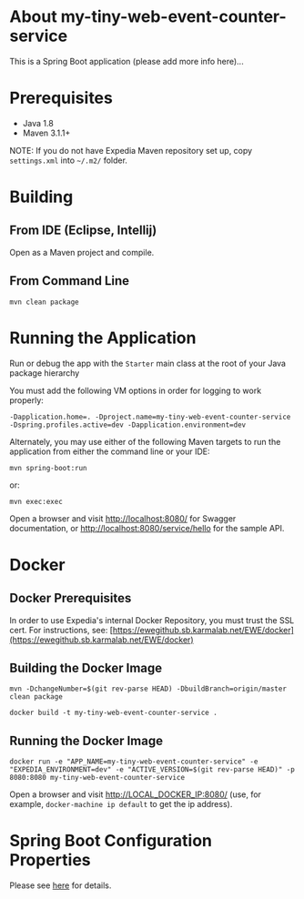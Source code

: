 About my-tiny-web-event-counter-service
=========================

This is a Spring Boot application (please add more info here)...

Prerequisites
=============

* Java 1.8
* Maven 3.1.1+

NOTE: If you do not have Expedia Maven repository set up, copy ```settings.xml``` into ```~/.m2/``` folder.

Building
========

From IDE (Eclipse, Intellij)
----------------------------

Open as a Maven project and compile.

From Command Line
-----------------

    mvn clean package

Running the Application
======================

Run or debug the app with the ```Starter``` main class at the root of your Java package hierarchy

You must add the following VM options in order for logging to work properly:

    -Dapplication.home=. -Dproject.name=my-tiny-web-event-counter-service -Dspring.profiles.active=dev -Dapplication.environment=dev

Alternately, you may use either of the following Maven targets to run the application from either the command line or 
your IDE:

    mvn spring-boot:run

or:

    mvn exec:exec

Open a browser and visit [http://localhost:8080/](http://localhost:8080/) for Swagger documentation, or 
[http://localhost:8080/service/hello](http://localhost:8080/service/hello) for the sample API.


Docker
======

Docker Prerequisites
--------------------

In order to use Expedia's internal Docker Repository, you must trust the SSL cert. For instructions, see:
 [https://ewegithub.sb.karmalab.net/EWE/docker](https://ewegithub.sb.karmalab.net/EWE/docker)

Building the Docker Image
-------------------------

```
mvn -DchangeNumber=$(git rev-parse HEAD) -DbuildBranch=origin/master clean package
```

```
docker build -t my-tiny-web-event-counter-service .
```

Running the Docker Image
------------------------

```
docker run -e "APP_NAME=my-tiny-web-event-counter-service" -e "EXPEDIA_ENVIRONMENT=dev" -e "ACTIVE_VERSION=$(git rev-parse HEAD)" -p 8080:8080 my-tiny-web-event-counter-service
```

Open a browser and visit [http://LOCAL_DOCKER_IP:8080/](http://LOCAL_DOCKER_IP:8080/) (use, for example, 
```docker-machine ip default``` to get the ip address).


Spring Boot Configuration Properties
====================================

Please see [here](http://docs.spring.io/spring-boot/docs/current/reference/html/common-application-properties.html) 
for details.
